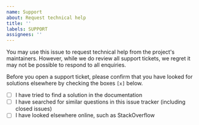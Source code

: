 ```yaml
---
name: Support
about: Request technical help
title: ''
labels: SUPPORT
assignees: ''
---
```


You may use this issue to request technical help from the project's maintainers. However, while we do review all support tickets, we regret it may not be possible to respond to all enquiries.

Before you open a support ticket, please confirm that you have looked for solutions elsewhere by checking the boxes `[x]` below.

- [ ] I have tried to find a solution in the documentation
- [ ] I have searched for similar questions in this issue tracker (including closed issues)
- [ ] I have looked elsewhere online, such as StackOverflow
